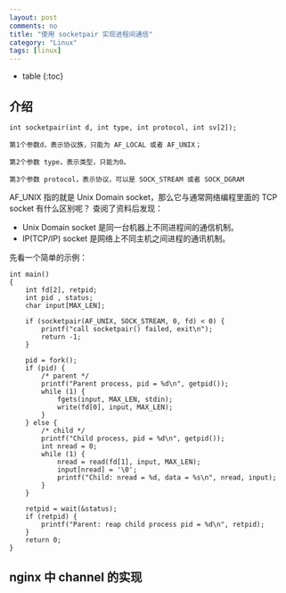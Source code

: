```yaml
---
layout: post
comments: no
title: "使用 socketpair 实现进程间通信"
category: "Linux"
tags: [linux]
---
```


* table
{:toc}

## 介绍

```
int socketpair(int d, int type, int protocol, int sv[2]);

第1个参数d，表示协议族，只能为 AF_LOCAL 或者 AF_UNIX；

第2个参数 type，表示类型，只能为0。

第3个参数 protocol，表示协议，可以是 SOCK_STREAM 或者 SOCK_DGRAM 
```

AF_UNIX 指的就是 Unix Domain socket，那么它与通常网络编程里面的 TCP socket 有什么区别呢？ 查阅了资料后发现：

- Unix Domain socket 是同一台机器上不同进程间的通信机制。
- IP(TCP/IP) socket 是网络上不同主机之间进程的通讯机制。

先看一个简单的示例：

```
int main()
{
    int fd[2], retpid;
    int pid , status;
    char input[MAX_LEN];

    if (socketpair(AF_UNIX, SOCK_STREAM, 0, fd) < 0) {
        printf("call socketpair() failed, exit\n");
        return -1;
    }

    pid = fork();
    if (pid) {
        /* parent */
        printf("Parent process, pid = %d\n", getpid());
        while (1) {
            fgets(input, MAX_LEN, stdin);
            write(fd[0], input, MAX_LEN); 
        }
    } else {
        /* child */
        printf("Child process, pid = %d\n", getpid());
        int nread = 0;
        while (1) {
            nread = read(fd[1], input, MAX_LEN);
            input[nread] = '\0';
            printf("Child: nread = %d, data = %s\n", nread, input);
        }
    }

    retpid = wait(&status);
    if (retpid) {
        printf("Parent: reap child process pid = %d\n", retpid);
    }
    return 0;
}
```

## nginx 中 channel 的实现

